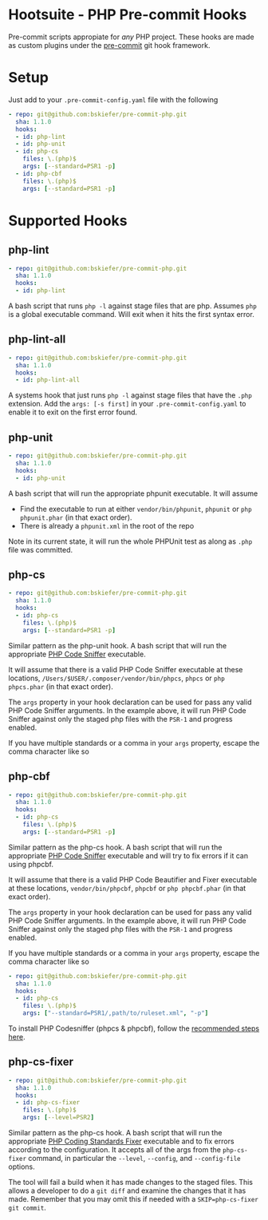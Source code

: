 # Hootsuite - PHP Pre-commit Hooks

Pre-commit scripts appropiate for *any* PHP project. These hooks are made as custom plugins under the [pre-commit](http://pre-commit.com/#new-hooks) git hook framework.

# Setup

Just add to your `.pre-commit-config.yaml` file with the following

```yaml
- repo: git@github.com:bskiefer/pre-commit-php.git
  sha: 1.1.0
  hooks:
  - id: php-lint
  - id: php-unit
  - id: php-cs
    files: \.(php)$
    args: [--standard=PSR1 -p]
  - id: php-cbf
    files: \.(php)$
    args: [--standard=PSR1 -p]
```

# Supported Hooks

## php-lint

```yaml
- repo: git@github.com:bskiefer/pre-commit-php.git
  sha: 1.1.0
  hooks:
  - id: php-lint
```

A bash script that runs `php -l` against stage files that are php. Assumes `php` is a global executable command. Will exit when it hits the first syntax error.

## php-lint-all

```yaml
- repo: git@github.com:bskiefer/pre-commit-php.git
  sha: 1.1.0
  hooks:
  - id: php-lint-all
```

A systems hook that just runs `php -l` against stage files that have the `.php` extension. Add the `args: [-s first]` in your `.pre-commit-config.yaml` to enable it to exit on the first error found.

## php-unit


```yaml
- repo: git@github.com:bskiefer/pre-commit-php.git
  sha: 1.1.0
  hooks:
  - id: php-unit
```

A bash script that will run the appropriate phpunit executable. It will assume
  - Find the executable to run at either `vendor/bin/phpunit`, `phpunit` or `php phpunit.phar` (in that exact order).
  - There is already a `phpunit.xml` in the root of the repo

Note in its current state, it will run the whole PHPUnit test as along as `.php` file was committed.

## php-cs

```yaml
- repo: git@github.com:bskiefer/pre-commit-php.git
  sha: 1.1.0
  hooks:
  - id: php-cs
    files: \.(php)$
    args: [--standard=PSR1 -p]
```

Similar pattern as the php-unit hook. A bash script that will run the appropriate [PHP Code Sniffer](https://github.com/squizlabs/PHP_CodeSniffer) executable.

It will assume that there is a valid PHP Code Sniffer executable at these locations, `/Users/$USER/.composer/vendor/bin/phpcs`, `phpcs` or `php phpcs.phar` (in that exact order).

The `args` property in your hook declaration can be used for pass any valid PHP Code Sniffer arguments. In the example above, it will run PHP Code Sniffer against only the staged php files with the `PSR-1` and progress enabled.

If you have multiple standards or a comma in your `args` property, escape the comma character like so

## php-cbf

```yaml
- repo: git@github.com:bskiefer/pre-commit-php.git
  sha: 1.1.0
  hooks:
  - id: php-cs
    files: \.(php)$
    args: [--standard=PSR1 -p]
```
Similar pattern as the php-cs hook. A bash script that will run the appropriate [PHP Code Sniffer](https://github.com/squizlabs/PHP_CodeSniffer) executable and will try to fix errors if it can using phpcbf.

It will assume that there is a valid PHP Code Beautifier and Fixer executable at these locations, `vendor/bin/phpcbf`, `phpcbf` or `php phpcbf.phar` (in that exact order).

The `args` property in your hook declaration can be used for pass any valid PHP Code Sniffer arguments. In the example above, it will run PHP Code Sniffer against only the staged php files with the `PSR-1` and progress enabled.

If you have multiple standards or a comma in your `args` property, escape the comma character like so

```yaml
- repo: git@github.com:bskiefer/pre-commit-php.git
  sha: 1.1.0
  hooks:
  - id: php-cs
    files: \.(php)$
    args: ["--standard=PSR1/,path/to/ruleset.xml", "-p"]
```

To install PHP Codesniffer (phpcs & phpcbf), follow the [recommended steps here](https://github.com/squizlabs/PHP_CodeSniffer#installation).

## php-cs-fixer
```yaml
- repo: git@github.com:bskiefer/pre-commit-php.git
  sha: 1.1.0
  hooks:
  - id: php-cs-fixer
    files: \.(php)$
    args: [--level=PSR2]
```
Similar pattern as the php-cs hook. A bash script that will run the appropriate [PHP Coding Standards Fixer](http://cs.sensiolabs.org/) executable and to fix errors according to the configuration. It accepts all of the args from the `php-cs-fixer` command, in particular the `--level`, `--config`, and `--config-file` options.

The tool will fail a build when it has made changes to the staged files. This allows a developer to do a `git diff` and examine the changes that it has made. Remember that you may omit this if needed with a `SKIP=php-cs-fixer git commit`.

